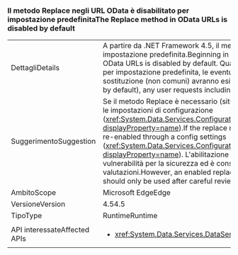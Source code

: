 ### <a name="the-replace-method-in-odata-urls-is-disabled-by-default"></a><span data-ttu-id="e96e9-101">Il metodo Replace negli URL OData è disabilitato per impostazione predefinita</span><span class="sxs-lookup"><span data-stu-id="e96e9-101">The Replace method in OData URLs is disabled by default</span></span>

|   |   |
|---|---|
|<span data-ttu-id="e96e9-102">Dettagli</span><span class="sxs-lookup"><span data-stu-id="e96e9-102">Details</span></span>|<span data-ttu-id="e96e9-103">A partire da .NET Framework 4.5, il metodo Replace negli URL OData è disabilitato per impostazione predefinita.</span><span class="sxs-lookup"><span data-stu-id="e96e9-103">Beginning in the .NET Framework 4.5, the Replace method in OData URLs is disabled by default.</span></span> <span data-ttu-id="e96e9-104">Quando il metodo Replace è disabilitato per OData, ora per impostazione predefinita, le eventuali richieste utente che includono funzioni di sostituzione (non comuni) avranno esito negativo.</span><span class="sxs-lookup"><span data-stu-id="e96e9-104">When OData Replace is disabled (now by default), any user requests including replace functions (which are uncommon) will fail.</span></span>|
|<span data-ttu-id="e96e9-105">Suggerimento</span><span class="sxs-lookup"><span data-stu-id="e96e9-105">Suggestion</span></span>|<span data-ttu-id="e96e9-106">Se il metodo Replace è necessario (situazione non comune) è possibile riabilitarlo tramite le impostazioni di configurazione (<xref:System.Data.Services.Configuration.DataServicesFeaturesSection.ReplaceFunction?displayProperty=name>).</span><span class="sxs-lookup"><span data-stu-id="e96e9-106">If the replace method is required (which is uncommon), it can be re-enabled through a config settings (<xref:System.Data.Services.Configuration.DataServicesFeaturesSection.ReplaceFunction?displayProperty=name>).</span></span> <span data-ttu-id="e96e9-107">L'abilitazione di un metodo Replace, tuttavia, può introdurre vulnerabilità per la sicurezza ed è consigliabile usarlo solo dopo attente valutazioni.</span><span class="sxs-lookup"><span data-stu-id="e96e9-107">However, an enabled replace method can open security vulnerabilities and should only be used after careful review.</span></span>|
|<span data-ttu-id="e96e9-108">Ambito</span><span class="sxs-lookup"><span data-stu-id="e96e9-108">Scope</span></span>|<span data-ttu-id="e96e9-109">Microsoft Edge</span><span class="sxs-lookup"><span data-stu-id="e96e9-109">Edge</span></span>|
|<span data-ttu-id="e96e9-110">Versione</span><span class="sxs-lookup"><span data-stu-id="e96e9-110">Version</span></span>|<span data-ttu-id="e96e9-111">4.5</span><span class="sxs-lookup"><span data-stu-id="e96e9-111">4.5</span></span>|
|<span data-ttu-id="e96e9-112">Tipo</span><span class="sxs-lookup"><span data-stu-id="e96e9-112">Type</span></span>|<span data-ttu-id="e96e9-113">Runtime</span><span class="sxs-lookup"><span data-stu-id="e96e9-113">Runtime</span></span>|
|<span data-ttu-id="e96e9-114">API interessate</span><span class="sxs-lookup"><span data-stu-id="e96e9-114">Affected APIs</span></span>|<ul><li><xref:System.Data.Services.DataService%601?displayProperty=nameWithType></li></ul>|

